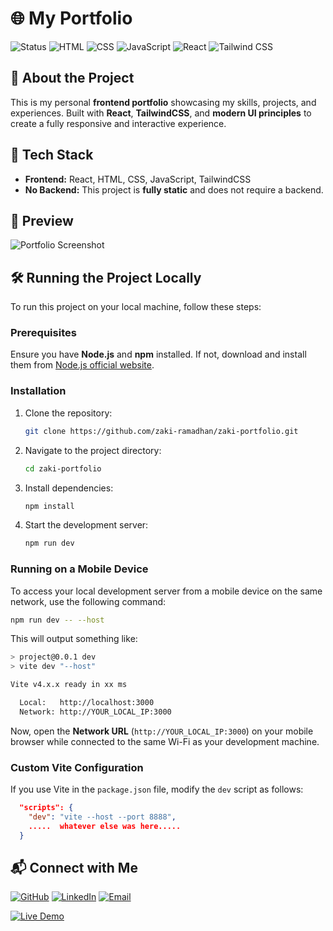 # 🌐 My Portfolio

![Status](https://img.shields.io/badge/Status-Active-brightgreen?style=for-the-badge)  ![HTML](https://img.shields.io/badge/HTML5-%23E34F26.svg?style=for-the-badge&logo=html5&logoColor=white)  ![CSS](https://img.shields.io/badge/CSS3-%231572B6.svg?style=for-the-badge&logo=css3&logoColor=white)  ![JavaScript](https://img.shields.io/badge/JavaScript-%23F7DF1E.svg?style=for-the-badge&logo=javascript&logoColor=black)  ![React](https://img.shields.io/badge/React-%2361DAFB.svg?style=for-the-badge&logo=react&logoColor=black)  ![Tailwind CSS](https://img.shields.io/badge/TailwindCSS-%2338B2AC.svg?style=for-the-badge&logo=tailwind-css&logoColor=white)  

## 🚀 About the Project  
This is my personal **frontend portfolio** showcasing my skills, projects, and experiences. Built with **React**, **TailwindCSS**, and **modern UI principles** to create a fully responsive and interactive experience.  

## 📂 Tech Stack  
- **Frontend:** React, HTML, CSS, JavaScript, TailwindCSS  
- **No Backend:** This project is **fully static** and does not require a backend.  

## 📸 Preview  
![Portfolio Screenshot](https://i.postimg.cc/hPQ75gXs/image.png)  

## 🛠 Running the Project Locally  
To run this project on your local machine, follow these steps:

### Prerequisites
Ensure you have **Node.js** and **npm** installed. If not, download and install them from [Node.js official website](https://nodejs.org/).

### Installation
1. Clone the repository:
   ```sh
   git clone https://github.com/zaki-ramadhan/zaki-portfolio.git
   ```
2. Navigate to the project directory:
   ```sh
   cd zaki-portfolio
   ```
3. Install dependencies:
   ```sh
   npm install
   ```
4. Start the development server:
   ```sh
   npm run dev
   ```

### Running on a Mobile Device
To access your local development server from a mobile device on the same network, use the following command:
```sh
npm run dev -- --host
```
This will output something like:
```sh
> project@0.0.1 dev
> vite dev "--host"

Vite v4.x.x ready in xx ms

  Local:   http://localhost:3000
  Network: http://YOUR_LOCAL_IP:3000
```
Now, open the **Network URL** (`http://YOUR_LOCAL_IP:3000`) on your mobile browser while connected to the same Wi-Fi as your development machine.

### Custom Vite Configuration
If you use Vite in the `package.json` file, modify the `dev` script as follows:
```json
  "scripts": {
    "dev": "vite --host --port 8888",
    .....  whatever else was here.....
  }
```

## 📬 Connect with Me  
[![GitHub](https://img.shields.io/badge/GitHub-%23121011.svg?style=for-the-badge&logo=github&logoColor=white)](https://github.com/zaki-ramadhan)  [![LinkedIn](https://img.shields.io/badge/LinkedIn-%230A66C2.svg?style=for-the-badge&logo=linkedin&logoColor=white)](https://linkedin.com/in/zaki-ramadhan)  [![Email](https://img.shields.io/badge/Email-%23D14836.svg?style=for-the-badge&logo=gmail&logoColor=white)](mailto:your.email@example.com)  

[![Live Demo](https://img.shields.io/badge/🚀%20Live%20Demo-Click%20Here-blue?style=for-the-badge)](https://zaki-ramadhan.github.io/zaki-portfolio/)

